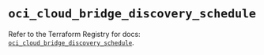 # `oci_cloud_bridge_discovery_schedule`

Refer to the Terraform Registry for docs: [`oci_cloud_bridge_discovery_schedule`](https://registry.terraform.io/providers/oracle/oci/7.19.0/docs/resources/cloud_bridge_discovery_schedule).
